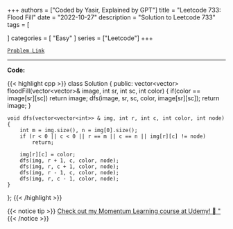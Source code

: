 
+++
authors = ["Coded by Yasir, Explained by GPT"]
title = "Leetcode 733: Flood Fill"
date = "2022-10-27"
description = "Solution to Leetcode 733"
tags = [
    
]
categories = [
    "Easy"
]
series = ["Leetcode"]
+++



[`Problem Link`](https://leetcode.com/problems/flood-fill/description/)

---

**Code:**

{{< highlight cpp >}}
class Solution {
public:
    vector<vector<int>> floodFill(vector<vector<int>>& image, int sr, int sc, int color) {
        if(color == image[sr][sc]) return image;
        dfs(image, sr, sc, color, image[sr][sc]);
        return image;
    }
    
    void dfs(vector<vector<int>> & img, int r, int c, int color, int node) {
        int m = img.size(), n = img[0].size();
        if (r < 0 || c < 0 || r == m || c == n || img[r][c] != node)
            return;
        
        img[r][c] = color;
        dfs(img, r + 1, c, color, node);
        dfs(img, r, c + 1, color, node);
        dfs(img, r - 1, c, color, node);
        dfs(img, r, c - 1, color, node);
    }
    
};
{{< /highlight >}}


{{< notice tip >}}
[Check out my Momentum Learning course at Udemy! 🚀 "](https://www.udemy.com/course/blind-75-the-data-structures-and-algorithms-essentials/)
{{< /notice >}}

